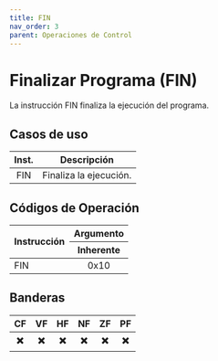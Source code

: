 ```yaml
---
title: FIN
nav_order: 3
parent: Operaciones de Control
---
```


# Finalizar Programa (FIN)

La instrucción FIN finaliza la ejecución del programa.

## Casos de uso

| Inst. | Descripción                     |
|:-----:|---------------------------------|
| FIN   | Finaliza la ejecución.  |

## Códigos de Operación

<table>
    <thead>
        <tr>
            <th rowspan=2 style="text-align: left;">Instrucción</th>
            <th style="text-align: center;">Argumento</th>
        </tr>
        <tr>
            <th style="text-align: center;">Inherente</th>
        </tr>   
    </thead>
    <tbody>
        <tr>
            <td rowspan=3 style="text-align: left;">FIN</td>
            <td style="text-align: center;">0x10</td>
        </tr>
    </tbody>
</table>

## Banderas

| CF  | VF  | HF  | NF  | ZF  | PF  |
|:---:|:---:|:---:|:---:|:---:|:---:|
| ✖️  | ✖️  | ✖️  | ✖️  | ✖️  | ✖️  |

